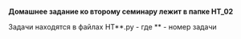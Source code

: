 **Домашнее задание ко второму семинару лежит в папке HT_02**

Задачи находятся в файлах HT**.py - где ** - номер задачи
